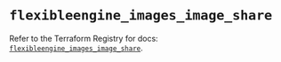 # `flexibleengine_images_image_share`

Refer to the Terraform Registry for docs: [`flexibleengine_images_image_share`](https://registry.terraform.io/providers/flexibleenginecloud/flexibleengine/1.46.0/docs/resources/images_image_share).
